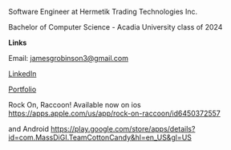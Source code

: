 Software Engineer at Hermetik Trading Technologies Inc.

Bachelor of Computer Science - Acadia University class of 2024

**Links**

Email: jamesgrobinson3@gmail.com

[LinkedIn](https://www.linkedin.com/in/james-robinson-3790b822b/)

[Portfolio](https://jamesrobinson160552.github.io/)


Rock On, Raccoon! Available now on ios https://apps.apple.com/us/app/rock-on-raccoon/id6450372557 

and Android https://play.google.com/store/apps/details?id=com.MassDiGI.TeamCottonCandy&hl=en_US&gl=US

<!---
JamesRobinson160552/JamesRobinson160552 is a ✨ special ✨ repository because its `README.md` (this file) appears on your GitHub profile.
You can click the Preview link to take a look at your changes.
--->
